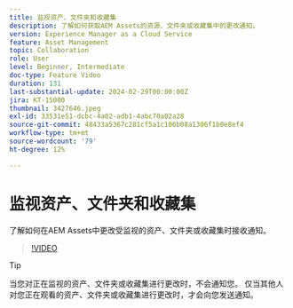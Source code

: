 ```yaml
---
title: 监视资产、文件夹和收藏集
description: 了解如何获取AEM Assets的资源、文件夹或收藏集中的更改通知。
version: Experience Manager as a Cloud Service
feature: Asset Management
topic: Collaboration
role: User
level: Beginner, Intermediate
doc-type: Feature Video
duration: 131
last-substantial-update: 2024-02-29T00:00:00Z
jira: KT-15000
thumbnail: 3427646.jpeg
exl-id: 33531e51-dcbc-4a02-adb1-4abc70a02a28
source-git-commit: 48433a5367c281cf5a1c106b08a1306f1b0e8ef4
workflow-type: tm+mt
source-wordcount: '79'
ht-degree: 12%

---
```


# 监视资产、文件夹和收藏集

了解如何在AEM Assets中更改受监视的资产、文件夹或收藏集时接收通知。

>[!VIDEO](https://video.tv.adobe.com/v/3439635/?learn=on&captions=chi_hans)

>[!TIP]
>
> 当您对正在监视的资产、文件夹或收藏集进行更改时，不会通知您。 仅当其他人对您正在观看的资产、文件夹或收藏集进行更改时，才会向您发送通知。
